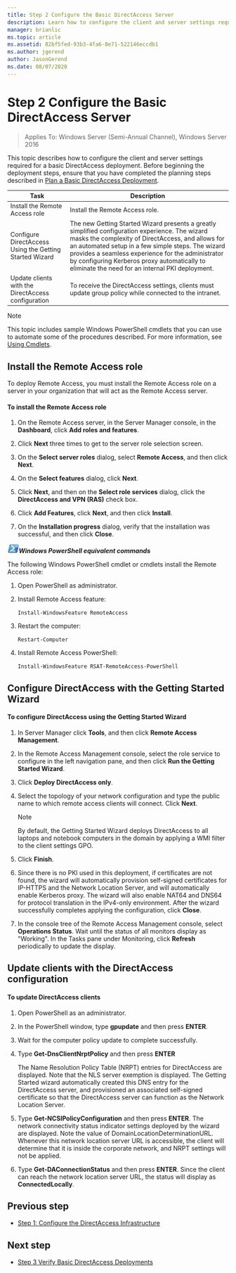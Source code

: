 ```yaml
---
title: Step 2 Configure the Basic DirectAccess Server
description: Learn how to configure the client and server settings required for a basic DirectAccess deployment.
manager: brianlic
ms.topic: article
ms.assetid: 82bf5fed-93b3-4fa6-8e71-522146eccdb1
ms.author: jgerend
author: JasonGerend
ms.date: 08/07/2020
---
```

# Step 2 Configure the Basic DirectAccess Server

>Applies To: Windows Server (Semi-Annual Channel), Windows Server 2016

This topic describes how to configure the client and server settings required for a basic DirectAccess deployment. Before beginning the deployment steps, ensure that you have completed the planning steps described in [Plan a Basic DirectAccess Deployment](Plan-a-Basic-DirectAccess-Deployment.md).

|Task|Description|
|----|--------|
|Install the Remote Access role|Install the Remote Access role.|
|Configure DirectAccess Using the Getting Started Wizard|The new Getting Started Wizard presents a greatly simplified configuration experience. The wizard masks the complexity of DirectAccess, and allows for an automated setup in a few simple steps. The wizard provides a seamless experience for the administrator by configuring Kerberos proxy automatically to eliminate the need for an internal PKI deployment.|
|Update clients with the DirectAccess configuration|To receive the DirectAccess settings, clients must update group policy while connected to the intranet.|

> [!NOTE]
> This topic includes sample Windows PowerShell cmdlets that you can use to automate some of the procedures described. For more information, see [Using Cmdlets](https://go.microsoft.com/fwlink/p/?linkid=230693).

## <a name="BKMK_Role"></a>Install the Remote Access role
To deploy Remote Access, you must install the Remote Access role on a server in your organization that will act as the Remote Access server.

#### To install the Remote Access role

1.  On the Remote Access server, in the Server Manager console, in the **Dashboard**, click **Add roles and features**.

2.  Click **Next** three times to get to the server role selection screen.

3.  On the **Select server roles** dialog, select **Remote Access**, and then click **Next**.

4.  On the **Select features** dialog, click **Next**.

5.  Click **Next**, and then on the **Select role services** dialog, click the **DirectAccess and VPN (RAS)** check box.

6.  Click **Add Features**, click **Next**, and then click **Install**.

7.  On the **Installation progress** dialog, verify that the installation was successful, and then click **Close**.

![Windows PowerShell](../../../media/Step-2-Configure-the-DirectAccess-Server/PowerShellLogoSmall.gif)***<em>Windows PowerShell equivalent commands</em>***

The following Windows PowerShell cmdlet or cmdlets install the Remote Access role:

1. Open PowerShell as administrator.

2. Install Remote Access feature:

   ```
   Install-WindowsFeature RemoteAccess
   ```

3. Restart the computer:

   ```
   Restart-Computer
   ```

4. Install Remote Access PowerShell:

   ```
   Install-WindowsFeature RSAT-RemoteAccess-PowerShell
   ```




## Configure DirectAccess with the Getting Started Wizard

#### To configure DirectAccess using the Getting Started Wizard

1.  In Server Manager click **Tools**, and then click **Remote Access Management**.

2.  In the Remote Access Management console, select the role service to configure in the left navigation pane, and then click **Run the Getting Started Wizard**.

3.  Click **Deploy DirectAccess only**.

4.  Select the topology of your network configuration and type the public name to which remote access clients will connect. Click **Next**.

    > [!NOTE]
    > By default, the Getting Started Wizard deploys DirectAccess to all laptops and notebook computers in the domain by applying a WMI filter to the client settings GPO.

5.  Click **Finish**.

6.  Since there is no PKI used in this deployment, if certificates are not found, the wizard will automatically provision self-signed certificates for IP-HTTPS and the Network Location Server, and will automatically enable Kerberos proxy. The wizard will also enable NAT64 and DNS64 for protocol translation in the IPv4-only environment. After the wizard successfully completes applying the configuration, click **Close**.

7.  In the console tree of the Remote Access Management console, select **Operations Status**. Wait until the status of all monitors display as "Working". In the Tasks pane under Monitoring, click **Refresh** periodically to update the display.

## Update clients with the DirectAccess configuration

#### To update DirectAccess clients

1.  Open PowerShell as an administrator.

2.  In the PowerShell window, type **gpupdate** and then press **ENTER**.

3.  Wait for the computer policy update to complete successfully.

4.  Type **Get-DnsClientNrptPolicy** and then press **ENTER**

    The Name Resolution Policy Table (NRPT) entries for DirectAccess are displayed. Note that the NLS server exemption is displayed. The Getting Started wizard automatically created this DNS entry for the DirectAccess server, and provisioned an associated self-signed certificate so that the DirectAccess server can function as the Network Location Server.

5.  Type **Get-NCSIPolicyConfiguration** and then press **ENTER**. The network connectivity status indicator settings deployed by the wizard are displayed. Note the value of DomainLocationDeterminationURL. Whenever this network location server URL is accessible, the client will determine that it is inside the corporate network, and NRPT settings will not be applied.

6.  Type **Get-DAConnectionStatus** and then press **ENTER**. Since the client can reach the network location server URL, the status will display as **ConnectedLocally**.

## <a name="BKMK_Links"></a>Previous step

-   [Step 1: Configure the DirectAccess Infrastructure](./da-basic-configure-s1-infrastructure.md)

## Next step

-   [Step 3 Verify Basic DirectAccess Deployments](da-basic-configure-s3-verify.md)